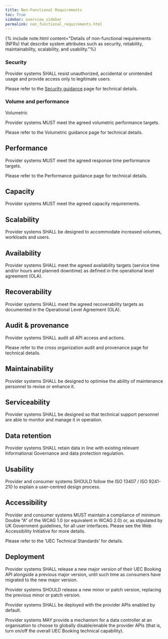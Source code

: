 ```yaml
---
title: Non-Functional Requirements
toc: True
sidebar: overview_sidebar
permalink: non_functional_requirements.html
---
```


{% include note.html content="Details of non-functional requirements (NFRs) that describe system attributes such as security, reliability, maintainability, scalability, and usability."%}

### Security 
Provider systems SHALL resist unauthorized, accidental or unintended usage and provide access only to legitimate users. 

Please refer to the [Security guidance](security_guidance.html) page for technical details. 

### Volume and performance 

Volumetric 

Provider systems MUST meet the agreed volumetric performance targets. 

Please refer to the Volumetric guidance page for technical details. 

## Performance 

Provider systems MUST meet the agreed response time performance targets. 

 

Please refer to the Performance guidance page for technical details. 

 

## Capacity 

Provider systems MUST meet the agreed capacity requirements. 

 

## Scalability 

Provider systems SHALL be designed to accommodate increased volumes, workloads and users. 

 

## Availability 

Provider systems SHALL meet the agreed availability targets (service time and/or hours and planned downtime) as defined in the operational level agreement (OLA). 

 

## Recoverability 

Provider systems SHALL meet the agreed recoverability targets as documented in the Operational Level Agreement (OLA). 

 

## Audit & provenance 

Provider systems SHALL audit all API access and actions. 

 

Please refer to the cross organization audit and provenance page for technical details. 

 

## Maintainability 

Provider systems SHALL be designed to optimise the ability of maintenance personnel to revise or enhance it. 

 

## Serviceability 

Provider systems SHALL be designed so that technical support personnel are able to monitor and manage it in operation. 

 

## Data retention 

Provider systems SHALL retain data in line with existing relevant Informational Governance and data protection regulation. 

 

## Usability 

Provider and consumer systems SHOULD follow the ISO 13407 / ISO 9241-210 to explain a user-centred design process. 

 

## Accessibility 

Provider and consumer systems MUST maintain a compliance of minimum Double “A” of the WCAG 1.0 (or equivalent in WCAG 2.0) or, as stipulated by UK Government guidelines, for all user interfaces. Please see the Web Accessibility Initiative for more details. 

 

Please refer to the ‘UEC Technical Standards’ for details. 

 

## Deployment 

Provider systems SHALL release a new major version of their UEC Booking API alongside a previous major version, until such time as consumers have migrated to the new major version. 

 

Provider systems SHOULD release a new minor or patch version, replacing the previous minor or patch version. 

 

Provider systems SHALL be deployed with the provider APIs enabled by default. 

 

Provider systems MAY provide a mechanism for a data controller at an organisation to choose to globally disable/enable the provider APIs (that is, turn on/off the overall UEC Booking technical capability). 

